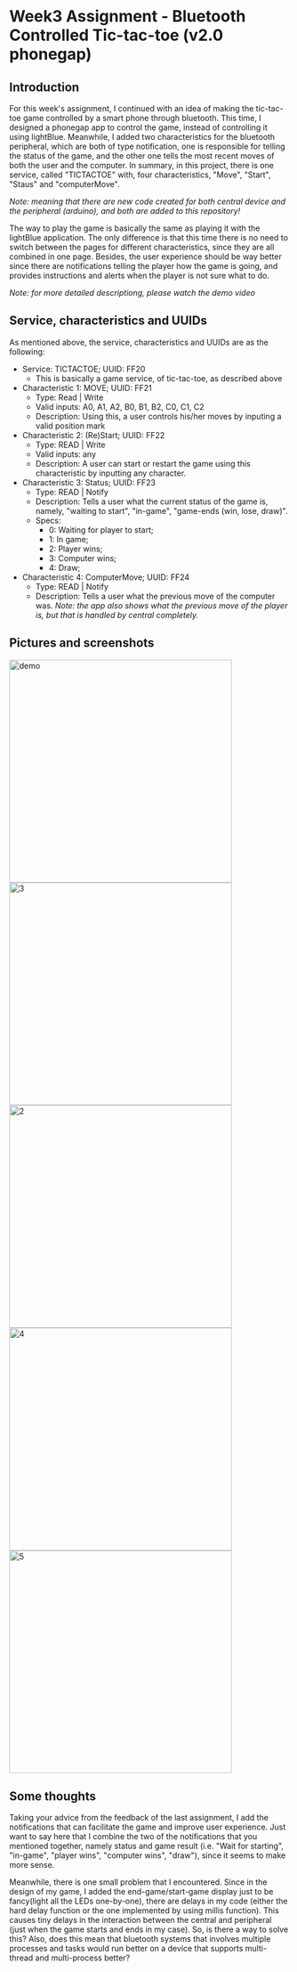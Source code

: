 # Week3 Assignment - Bluetooth Controlled Tic-tac-toe (v2.0 phonegap)

## Introduction
For this week's assignment, I continued with an idea of making the tic-tac-toe game controlled by a smart phone through bluetooth. This time, I designed a phonegap app to control the game, instead of controlling it using lightBlue. Meanwhile, I added two characteristics for the bluetooth peripheral, which are both of type notification, one is responsible for telling the status of the game, and the other one tells the most recent moves of both the user and the computer. In summary, in this project, there is one service, called "TICTACTOE" with, four characteristics, "Move", "Start", "Staus" and "computerMove".

*Note: meaning that there are new code created for both central device and the peripheral (arduino), and both are added to this repository!*

The way to play the game is basically the same as playing it with the lightBlue application. The only difference is that this time there is no need to switch between the pages for different characteristics, since they are all combined in one page. Besides, the user experience should be way better since there are notifications telling the player how the game is going, and provides instructions and alerts when the player is not sure what to do.

*Note: for more detailed descriptiong, please watch the demo video*

## Service, characteristics and UUIDs
As mentioned above, the service, characteristics and UUIDs are as the following:
- Service: TICTACTOE; UUID: FF20
	- This is basically a game service, of tic-tac-toe, as described above
- Characteristic 1: MOVE; UUID: FF21
	- Type: Read | Write
	- Valid inputs: A0, A1, A2, B0, B1, B2, C0, C1, C2
	- Description: Using this, a user controls his/her moves by inputing a valid position mark
- Characteristic 2: (Re)Start; UUID: FF22
	- Type: READ | Write
	- Valid inputs: any
	- Description: A user can start or restart the game using this characteristic by inputting any character.
- Characteristic 3: Status; UUID: FF23
	- Type: READ | Notify
	- Description: Tells a user what the current status of the game is, namely, "waiting to start", "in-game", "game-ends (win, lose, draw)".
    - Specs:
        - 0: Waiting for player to start;
        - 1: In game;
        - 2: Player wins;
        - 3: Computer wins;
        - 4: Draw;
- Characteristic 4: ComputerMove; UUID: FF24
	- Type: READ | Notify
	- Description: Tells a user what the previous move of the computer was. *Note: the app also shows what the previous move of the player is, but that is handled by central completely.*

## Pictures and screenshots
<img src="documentation/1.PNG" alt="demo" width="400"/>
<img src="documentation/3.jpeg" alt="3" width="400"/><img src="documentation/2.jpeg" alt="2" width="400"/><img src="documentation/4.jpeg" alt="4" width="400"/><img src="documentation/5.jpeg" alt="5" width="400"/>


## Some thoughts
Taking your advice from the feedback of the last assignment, I add the notifications that can facilitate the game and improve user experience. Just want to say here that I combine the two of the notifications that you mentioned together, namely status and game result (i.e. "Wait for starting", "in-game", "player wins", "computer wins", "draw"), since it seems to make more sense.

Meanwhile, there is one small problem that I encountered. Since in the design of my game, I added the end-game/start-game display just to be fancy(light all the LEDs one-by-one), there are delays in my code (either the hard delay function or the one implemented by using millis function). This causes tiny delays in the interaction between the central and peripheral (just when the game starts and ends in my case). So, is there a way to solve this? Also, does this mean that bluetooth systems that involves multiple processes and tasks would run better on a device that supports multi-thread and multi-process better?

